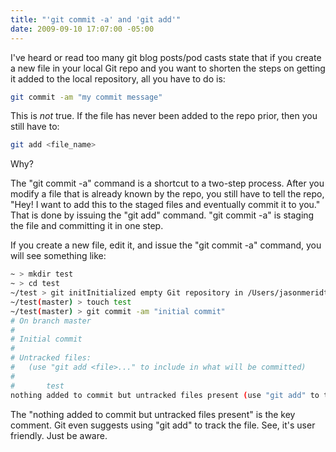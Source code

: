```yaml
---
title: "'git commit -a' and 'git add'"
date: 2009-09-10 17:07:00 -05:00
---
```


I've heard or read too many git blog posts/pod casts state that if you create a new file in your local Git repo and you want to shorten the steps on getting it added to the local repository, all you have to do is:

```bash
git commit -am "my commit message"
```

This is _not_ true. If the file has never been added to the repo prior, then you still have to:

```bash
git add <file_name>
```

Why?

The "git commit -a" command is a shortcut to a two-step process. After you modify a file that is already known by the repo, you still have to tell the repo, "Hey! I want to add this to the staged files and eventually commit it to you." That is done by issuing the "git add" command. "git commit -a" is staging the file and committing it in one step.

If you create a new file, edit it, and issue the "git commit -a" command, you will see something like:

```bash
~ > mkdir test
~ > cd test
~/test > git initInitialized empty Git repository in /Users/jasonmeridth/test/.git/
~/test(master) > touch test
~/test(master) > git commit -am "initial commit"
# On branch master
#
# Initial commit
#
# Untracked files:
#   (use "git add <file>..." to include in what will be committed)
#
#       test
nothing added to commit but untracked files present (use "git add" to track)
```

The "nothing added to commit but untracked files present" is the key comment. Git even suggests using "git add" to track the file. See, it's user friendly. Just be aware.
